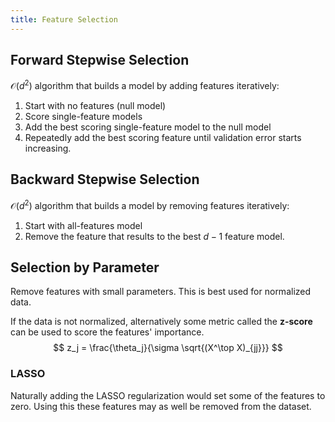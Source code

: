 ```yaml
---
title: Feature Selection
---
```




## Forward Stepwise Selection

$\mathcal O(d^2)$ algorithm that builds a model by adding features iteratively:

1. Start with no features (null model)
2. Score single-feature models
3. Add the best scoring single-feature model to the null model
4. Repeatedly add the best scoring feature until validation error starts increasing.



## Backward Stepwise Selection

$\mathcal O(d^2)$ algorithm that builds a model by removing features iteratively:

1. Start with all-features model
2. Remove the feature that results to the best $d-1$ feature model.



## Selection by Parameter

Remove features with small parameters. This is best used for normalized data.



If the data is not normalized, alternatively some metric called the **z-score** can be used to score the features' importance.
$$
z_j = \frac{\theta_j}{\sigma \sqrt{(X^\top X)_{jj}}}
$$

### LASSO

Naturally adding the LASSO regularization would set some of the features to zero. Using this these features may as well be removed from the dataset.

